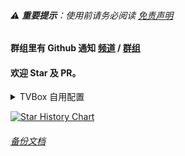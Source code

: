 ###### ⚠️ **重要提示**：使用前请务必阅读 [免责声明](.github/DISCLAIMER.md)

#### 群组里有 Github 通知 [频道](https://t.me/clun_tz) / [群组](https://t.me/clun_top)

#### 欢迎 Star 及 PR。


<details>
<summary>TVBox 自用配置</summary>

| 文件名 | 说明 |
| - | - |
| box.json | 自用 |
| jsm.json | PG |
| api.json | 饭总 |

```自用
https://clun.top/box.json
```

```PG
https://clun.top/jsm.json
```

```饭总
https://clun.top/api.json
```

</details>

[![Star History Chart](https://api.star-history.com/svg?repos=cluntop/cluntop.github.io&type=Date)](https://www.star-history.com/#cluntop/cluntop.github.io&Date)

###### [备份文档](.github/test.md)
